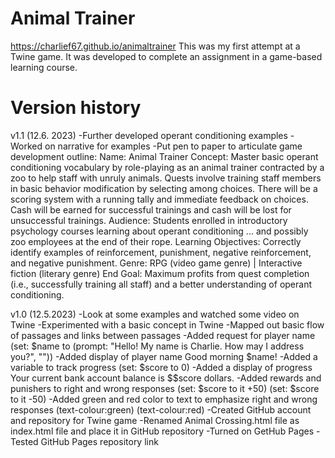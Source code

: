 # Animal Trainer
https://charlief67.github.io/animaltrainer
This was my first attempt at a Twine game. It was developed to complete an assignment in a game-based learning course.

# Version history
v1.1 (12.6. 2023)
-Further developed operant conditioning examples
-Worked on narrative for examples
-Put pen to paper to articulate game development outline:
Name: Animal Trainer
Concept: Master basic operant conditioning vocabulary by role-playing as an animal trainer contracted by a zoo to help staff with unruly animals. Quests involve training staff members in basic behavior modification by selecting among choices. There will be a scoring system with a running tally and immediate feedback on choices. Cash will be earned for successful trainings and cash will be lost for unsuccessful trainings.
Audience: Students enrolled in introductory psychology courses learning about operant conditioning ... and possibly zoo employees at the end of their rope.
Learning Objectives: Correctly identify examples of reinforcement, punishment, negative reinforcement, and negative punishment.
Genre: RPG (video game genre) | Interactive fiction (literary genre)
End Goal: Maximum profits from quest completion (i.e., successfully training all staff) and a better understanding of operant conditioning.

v1.0 (12.5.2023)
-Look at some examples and watched some video on Twine
-Experimented with a basic concept in Twine
-Mapped out basic flow of passages and links between passages
-Added request for player name
  (set: $name to (prompt: "Hello! My name is Charlie. How may I address you?", ""))
-Added display of player name
  Good morning $name!
-Added a variable to track progress
  (set: $score to 0)
-Added a display of progress
  Your current bank account balance is $$score dollars.
-Added rewards and punishers to right and wrong responses
  (set: $score to it +50)
  (set: $score to it -50)
-Added green and red color to text to emphasize right and wrong responses
  (text-colour:green)
  (text-colour:red)
-Created GitHub account and repository for Twine game
-Renamed Animal Crossing.html file as index.html file and place it in GitHub repository
-Turned on GetHub Pages
-Tested GitHub Pages repository link
